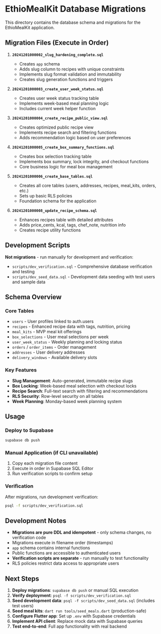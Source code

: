 # EthioMealKit Database Migrations

This directory contains the database schema and migrations for the EthioMealKit application.

## Migration Files (Execute in Order)

1. **`20241201000002_slug_hardening_complete.sql`**
   - Creates `app` schema
   - Adds slug column to recipes with unique constraints
   - Implements slug format validation and immutability
   - Creates slug generation functions and triggers

2. **`20241201000003_create_user_week_status.sql`**
   - Creates user week status tracking table
   - Implements week-based meal planning logic
   - Includes current week helper function

3. **`20241201000004_create_recipe_public_view.sql`**
   - Creates optimized public recipe view
   - Implements recipe search and filtering functions
   - Adds recommendation logic based on user preferences

4. **`20241201000005_create_box_summary_functions.sql`**
   - Creates box selection tracking table
   - Implements box summary, lock integrity, and checkout functions
   - Core business logic for meal box management

5. **`20241201000006_create_base_tables.sql`**
   - Creates all core tables (users, addresses, recipes, meal_kits, orders, etc.)
   - Sets up basic RLS policies
   - Foundation schema for the application

6. **`20241201000008_update_recipe_schema.sql`**
   - Enhances recipes table with detailed attributes
   - Adds price_cents, kcal, tags, chef_note, nutrition info
   - Creates recipe utility functions

## Development Scripts

**Not migrations** - run manually for development and verification:

- `scripts/dev_verification.sql` - Comprehensive database verification and testing
- `scripts/dev_seed_data.sql` - Development data seeding with test users and sample data

## Schema Overview

### Core Tables
- `users` - User profiles linked to auth.users
- `recipes` - Enhanced recipe data with tags, nutrition, pricing
- `meal_kits` - MVP meal kit offerings
- `box_selections` - User meal selections per week
- `user_week_status` - Weekly planning and locking status
- `orders` / `order_items` - Order management
- `addresses` - User delivery addresses
- `delivery_windows` - Available delivery slots

### Key Features
- **Slug Management**: Auto-generated, immutable recipe slugs
- **Box Locking**: Week-based meal selection with checkout locks
- **Recipe Search**: Full-text search with filtering and recommendations  
- **RLS Security**: Row-level security on all tables
- **Week Planning**: Monday-based week planning system

## Usage

### Deploy to Supabase
```bash
supabase db push
```

### Manual Application (if CLI unavailable)
1. Copy each migration file content
2. Execute in order in Supabase SQL Editor
3. Run verification scripts to confirm setup

### Verification
After migrations, run development verification:
```bash
psql -f scripts/dev_verification.sql
```

## Development Notes

- **Migrations are pure DDL and idempotent** - only schema changes, no verification code
- Migrations execute in filename order (timestamps)
- `app` schema contains internal functions
- Public functions are accessible to authenticated users  
- **Verification scripts are separate** - run manually to test functionality
- RLS policies restrict data access to appropriate users

## Next Steps

1. **Deploy migrations**: `supabase db push` or manual SQL execution
2. **Verify deployment**: `psql -f scripts/dev_verification.sql`
3. **Seed development data**: `psql -f scripts/dev_seed_data.sql` (includes test users)
4. **Seed meal kits**: `dart run tools/seed_meals.dart` (production-safe)
5. **Configure Flutter app**: Set up `.env` with Supabase credentials
6. **Implement API client**: Replace mock data with Supabase queries
7. **Test end-to-end**: Full app functionality with real backend